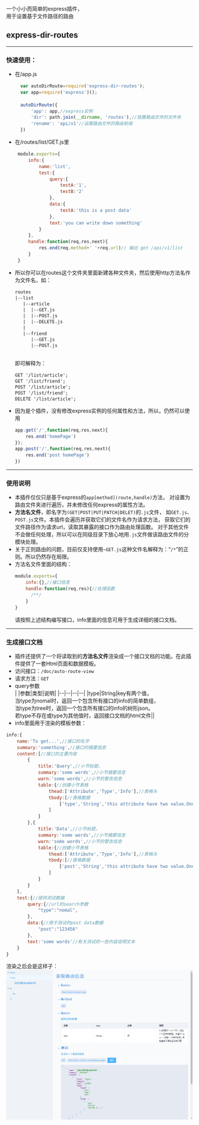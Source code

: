 一个小小而简单的express插件，  
用于设置基于文件路径的路由  

## express-dir-routes
---
### 快速使用：

* 在/app.js
  ```js
    var autoDirRoute=require('express-dir-routes');
    var app=require('express')();

    autoDirRoute({
        'app': app,//express实例
        'dir': path.join(__dirname, 'routes'),//放置路由文件的文件夹
        'rename': 'api/v1'//设置路由文件的路由前缀
    })
  ```

* 在/routes/list/GET.js里
   ```js
    module.exports={
        info:{
            name:'list',
            test:{
                query:{
                    testA:'1',
                    testB:'2'
                },
                data:{
                    testA:'this is a post data'
                },
                text:'you can write down something'
            }
        },
        handle:function(req,res,next){
            res.end(req.method+' '+req.url)// 输出 get /api/v1/list
        }
    }   
   ```

* 所以你可以在routes这个文件夹里面新建各种文件夹，然后使用http方法名作为文件名，如：
   ```
   routes
   |--list
      |--article
      |  |--GET.js
      |  |--POST.js
      |  |--DELETE.js
      |  
      |--friend
         |--GET.js
         |--POST.js
    
   ```
   即可解释为：
   ```http
   GET '/list/article';
   GET '/list/friend';
   POST '/list/article';
   POST '/list/friend';
   DELETE '/list/article';
   ```
* 因为是个插件，没有修改express实例的任何属性和方法，所以，仍然可以使用
   ```js
   app.get('/',function(req,res,next){
       res.end('homePage')
   });
   app.post('/',function(req,res,next){
       res.end('post homePage')
   })
   ```
---
### 使用说明
* 本插件仅仅只是基于express的`app[method](route,handle)`方法，
对设置为路由文件夹进行遍历，并未修改任何express的属性方法。
* **方法名文件**，即名字为`(GET|POST|PUT|PATCH|DELET)`的`.js`文件，
如`GET.js`、`POST.js`文件。本插件会遍历并获取它们的文件名作为请求方法，
获取它们的文件路径作为请求url，读取其暴露的接口作为路由处理函数。
对于其他文件不会做任何处理，所以可以在同级目录下放心地用`.js`文件做该路由文件的分模块处理。
* 关于正则路由的问题，目前仅支持使用`~GET.js`这种文件名解释为：“`/*`”的正则。所以仍然存在局限。
* 方法名文件里面的结构：
  ```js
  module.exports={
      info:{},//接口信息
      handle:function(req,res){//处理函数
        /**/
      }
  }
  ```
  请按照上述结构编写接口，info里面的信息可用于生成详细的接口文档。
---
### 生成接口文档
* 插件还提供了一个将读取到的**方法名文件**渲染成一个接口文档的功能。在此插件提供了一套Html页面和数据模板。
* 访问接口：`/doc/auto-route-view`
* 请求方法：`GET`
* query参数  
    | |参数|类型|说明|
    |--|--|--|--|
    |type|String|key有两个值，<br/>当type为nomal时，返回一个包含所有接口的info的简单数组，<br/>当type为tree时，返回一个包含所有接口的info的树形json。<br/>若type不存在或type为其他值时，返回接口文档的html文件||
* info里面用于渲染的模板参数：
```js
info:{
    name:'To get...',//接口的名字
    summary:'something',//接口的摘要信息
    content:[//接口的主要内容
        {
            title:'Query',//小节标题，
            summary:'some words',//小节摘要信息
            warn:'some words',//小节的警告信息
            table:{//创建小节表格
                thead:['Attribute','Type','Info'],//表格头
                tbody:[//表格数据
                    ['type','String','this attribute have two value.One is....']
                ]
            }
        },{
            title:'Data',//小节标题，
            summary:'some words',//小节摘要信息
            warn:'some words',//小节的警告信息
            table:{//创建小节表格
                thead:['Attribute','Type','Info'],//表格头
                tbody:[//表格数据
                    ['post','String','this attribute have two value.One is....']
                ]
            }
        }
    ],
    test:{//提供测试数据
        query:{//url的search参数
            "type":"nomal",
        },
        data:{//用于测试的post data数据
            "post":"123456"
        },
        text:'some words'//有关测试的一些内容说明文本
    }
}
```
渲染之后会是这样子：
![渲染后](./test/1.png)